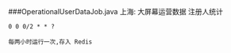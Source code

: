 ###OperationalUserDataJob.java
    上海:
        大屏幕运营数据 注册人统计
        

    
    0 0 0/2 * * ?
    
    每两小时运行一次,存入 Redis
